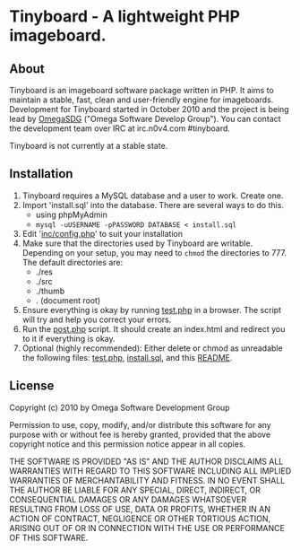 # Tinyboard - A lightweight PHP imageboard.

## About
Tinyboard is an imageboard software package written in PHP. It aims to maintain a stable, fast, clean and user-friendly engine for imageboards. Development for Tinyboard started in October 2010 and the project is being lead by [OmegaSDG][o] ("Omega Software Develop Group"). You can contact the development team over IRC at irc.n0v4.com #tinyboard.

Tinyboard is not currently at a stable state.

[o]: http://omegadev.org/

## Installation
 1. Tinyboard requires a MySQL database and a user to work. Create one.
 2. Import 'install.sql' into the database. There are several ways to do this.
	- using phpMyAdmin
	- `mysql -uUSERNAME -pPASSWORD DATABASE < install.sql`
 3. Edit '[inc/config.php][c]' to suit your installation
 4. Make sure that the directories used by Tinyboard are writable. Depending on your setup, you may need to `chmod` the directories to 777.
  The default directories are:
	- ./res
	- ./src
	- ./thumb
	- . (document root)
 5. Ensure everything is okay by running [test.php][t] in a browser. The script will try and help you correct your errors.
 6. Run the [post.php][p] script. It should create an index.html and redirect you to it if everything is okay.
 7. Optional (highly recommended): Either delete or chmod as unreadable the following files: [test.php][t], [install.sql][i], and this [README][r].

[t]: http://github.com/savetheinternet/Tinyboard/blob/master/test.php
[p]: http://github.com/savetheinternet/Tinyboard/blob/master/post.php
[c]: http://github.com/savetheinternet/Tinyboard/blob/master/inc/config.php
[i]: http://github.com/savetheinternet/Tinyboard/blob/master/install.sql
[r]: http://github.com/savetheinternet/Tinyboard/blob/master/README.md

## License
Copyright (c) 2010 by Omega Software Development Group

Permission to use, copy, modify, and/or distribute this software for any
purpose with or without fee is hereby granted, provided that the above copyright
notice and this permission notice appear in all copies.

THE SOFTWARE IS PROVIDED "AS IS" AND THE AUTHOR DISCLAIMS ALL WARRANTIES
WITH REGARD TO THIS SOFTWARE INCLUDING ALL IMPLIED WARRANTIES OF
MERCHANTABILITY AND FITNESS. IN NO EVENT SHALL THE AUTHOR BE LIABLE FOR
ANY SPECIAL, DIRECT, INDIRECT, OR CONSEQUENTIAL DAMAGES OR ANY DAMAGES
WHATSOEVER RESULTING FROM LOSS OF USE, DATA OR PROFITS, WHETHER IN AN
ACTION OF CONTRACT, NEGLIGENCE OR OTHER TORTIOUS ACTION, ARISING OUT OF
OR IN CONNECTION WITH THE USE OR PERFORMANCE OF THIS SOFTWARE.